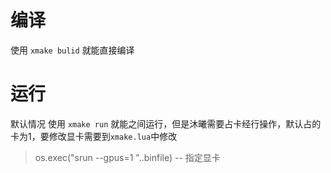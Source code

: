 # 编译
使用 `xmake bulid` 就能直接编译

# 运行
默认情况 使用 `xmake run` 就能之间运行，但是沐曦需要占卡经行操作，默认占的卡为1，要修改显卡需要到`xmake.lua`中修改
>    os.exec("srun --gpus=1 "..binfile) -- 指定显卡